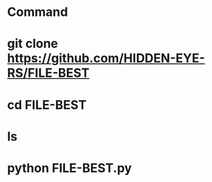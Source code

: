# Command
# git clone https://github.com/HIDDEN-EYE-RS/FILE-BEST
# cd FILE-BEST
# ls
# python FILE-BEST.py
